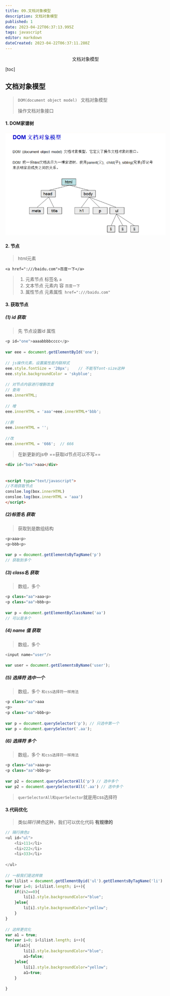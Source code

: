 ```yaml
---
title: 09.文档对象模型
description: 文档对象模型
published: 1
date: 2023-04-22T06:37:13.995Z
tags: javascript
editor: markdown
dateCreated: 2023-04-22T06:37:11.280Z
---
```


<center>文档对象模型</center>

[toc]

## 文档对象模型

> `DOM(document object model) ` 文档对象模型
>
> 操作文档对象接口

#### 1. DOM家谱树

![jiapu.png](/后端笔记/jiapu.png)

#### 2. 节点

>  html元素

`<a href=":///baidu.com">百度一下</a>`

> 1. 元素节点        标签名  `a`
> 2. 文本节点         元素内 容 `百度一下`
> 3. 属性节点         元素属性` href=":///baidu.com"`



#### 3. 获取节点



##### (1) id  获取

> 先 节点设置id 属性

```js
<p id="one">aaaabbbbcccc</p>

var eee = document.getElementById('one');

// js操作元素，设置属性是内联样式
eee.style.fontSize = '20px';    // 不能写font-size这种
eee.style.backgroundColor = 'skyblue';

// 对节点内容进行增删改查
// 查询
eee.innerHTML;

// 增
eee.innerHTML = 'aaa'+eee.innerHTML+'bbb';

//删
eee.innerHTML = '';

//改
eee.innerHTML = '666';  // 666
```

> 在新更新的js中 ==获取id节点可以不写==

```html
<div id="box">aaa</div>


<script type="text/javascript">
//不用获取节点
consloe.log(box.innerHTML)
consloe.log(box.innerHTML = 'aaa')
</script>

```



##### (2)标签名 获取

> 获取到是数组结构

```js
<p>aaa<p>
<p>bbb<p>

var p = document.getElementsByTagName('p') 
// 获取到多个
```



##### (3) class名 获取

> 数组，多个

```js
<p class="aa">aaa<p>
<p class="aa">bbb<p>

var p = document.getElementByClassName('aa')
// 可以是多个
```



##### (4) name 值 获取

> 数组，多个

```js
<input name="user"/>

var user = document.getElementsByName('user');
```



##### (5) 选择符 选中一个

> 数组，多个    `和css选择符一样用法`

```js
<p class="aa">aaa
<p>
<p class="aa">bbb<p>

var p = document.querySelector('p'); // 只选中第一个
var p = document.querySelector('.aa'); 
```




##### (6) 选择符  多个

> 数组，多个    `和css选择符一样用法`

```js
<p class="aa">aaa<p>
<p class="aa">bbb<p>

var p2 = document.querySelectorAll('p') // 选中多个
var p2 = document.querySelectorAll('.aa') // 选中多个
```

> `querSelectorAll和querSelector`就是用css选择符



#### 3.代码优化

> 类似*隔行换色*这种，我们可以优化代码  **有规律的**

```js
// 隔行换色z
<ul id="ul">	
    <li>111</li>
    <li>222</li>
    <li>333</li>
    
</ul>

// 一般我们是这样做
var lilist = document.getElementByid('ul').getElementsByTagName('li')
for(var i=0; i<lilist.length; i++){
    if(i%2==0){
        li[i].style.backgroundColor="blue";
    }else{
        li[i].style.backgroundColor="yellow";
    }
}

// 这样更优化
var a1 = true;
for(var i=0; i<lilist.length; i++){
    if(a1){
        li[i].style.backgroundColor="blue";
        a1=false;
    }else{
        li[i].style.backgroundColor="yellow";
    	a1=true;
    }
    
}
```

